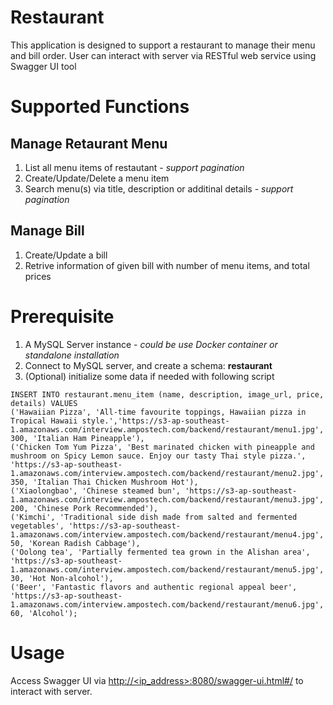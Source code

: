 # Restaurant
This application is designed to support a restaurant to manage their menu and bill order. User can interact with server via RESTful web service using Swagger UI tool

# Supported Functions
## Manage Retaurant Menu
   1. List all menu items of restautant - <i>support pagination</i>
   2. Create/Update/Delete a menu item
   3. Search menu(s) via title, description or additinal details - <i>support pagination</i>
## Manage Bill
   1. Create/Update a bill 
   2. Retrive information of given bill with number of menu items, and total prices
# Prerequisite
   1. A MySQL Server instance - <i>could be use Docker container or standalone installation</i>
   2. Connect to MySQL server, and create a schema: <b>restaurant</b>
   3. (Optional) initialize some data if needed with following script<br>
  ```
  INSERT INTO restaurant.menu_item (name, description, image_url, price, details) VALUES
('Hawaiian Pizza', 'All-time favourite toppings, Hawaiian pizza in Tropical Hawaii style.','https://s3-ap-southeast-1.amazonaws.com/interview.ampostech.com/backend/restaurant/menu1.jpg', 300, 'Italian Ham Pineapple'),
('Chicken Tom Yum Pizza', 'Best marinated chicken with pineapple and mushroom on Spicy Lemon sauce. Enjoy our tasty Thai style pizza.', 'https://s3-ap-southeast-1.amazonaws.com/interview.ampostech.com/backend/restaurant/menu2.jpg', 350, 'Italian Thai Chicken Mushroom Hot'),
('Xiaolongbao', 'Chinese steamed bun', 'https://s3-ap-southeast-1.amazonaws.com/interview.ampostech.com/backend/restaurant/menu3.jpg', 200, 'Chinese Pork Recommended'),
('Kimchi', 'Traditional side dish made from salted and fermented vegetables', 'https://s3-ap-southeast-1.amazonaws.com/interview.ampostech.com/backend/restaurant/menu4.jpg', 50, 'Korean Radish Cabbage'),
('Oolong tea', 'Partially fermented tea grown in the Alishan area', 'https://s3-ap-southeast-1.amazonaws.com/interview.ampostech.com/backend/restaurant/menu5.jpg', 30, 'Hot Non-alcohol'),
('Beer', 'Fantastic flavors and authentic regional appeal beer', 'https://s3-ap-southeast-1.amazonaws.com/interview.ampostech.com/backend/restaurant/menu6.jpg', 60, 'Alcohol');
 ```
 # Usage
 Access Swagger UI via <a href="url">http://<ip_address>:8080/swagger-ui.html#/</a> to interact with server.
  

